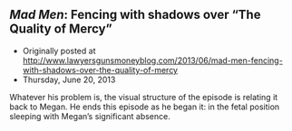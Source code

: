 ## <em>Mad Men</em>: Fencing with shadows over “The Quality of Mercy”

 * Originally posted at http://www.lawyersgunsmoneyblog.com/2013/06/mad-men-fencing-with-shadows-over-the-quality-of-mercy
 * Thursday, June 20, 2013

Whatever his problem is, the visual structure of the episode is relating it back to Megan. He ends this episode as he began it: in the fetal position sleeping with Megan’s significant absence.